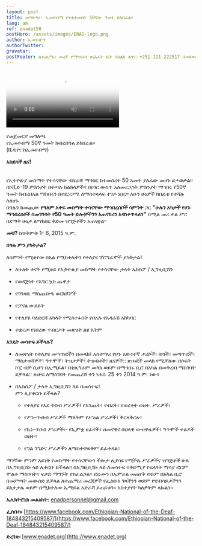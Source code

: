 ```yaml
---
layout: post
title: መግለጫ፡- ኢመየብማ የተቋቋመበት 50ኛው ዓመት ይከበራል።
lang: am
ref: enadat50
postHero: /assets/images/ENAD-logo.png
author: ኢመየብማ
authorTwitter: 
gravatar: 
postFooter: ለተጨማሪ መረጃ የማኅበሩን ጽሕፈት ቤት በስልክ ቁጥር +251-111-222517 በመደወል ወይም በኤለክትሮኒክ መልዕክት ወደ <a href="mailto:enadet1972@gmail.com">enadet1972@gmail.com</a> በመጻፍ መጠየቅ ይቻላል።
---
```


<div class="bordered tiny">
	  <video src="{{ "/assets/images/ENAD-announce-18-Aug-2022.mp4" | prepend: site.
    baseurl_root }}"         controls="controls" 
        poster="{{ "/assets/images/ENAD-announce-18-Aug-2022.png" | prepend: site.baseurl_root }}" 
        class="img-responsive center-block">
    </video>
    <div class="caption text-center">
      <p>
        የመጀመርያ መግለጫ<br/>
        የኢመየብማ 50ኛ ዓመት ክብረበዓል ይከበራል። 
        <br/> (ቪዲዮ: ከኢመየብማ)
      </p>
    </div>
</div>

**አስደሳች ዜና!** <br/><br/>

<!-- 
የኢትዮጵያ መስማት የተሳናቸው ብሔራዊ ማኅበር (ኢመየብማ) የተመሠረተበት 50ኛ ዓመት በዚህ ዓመት ይከበራል።
-->

የኢትዮጵያ መስማት የተሳናቸው ብሄራዊ ማኅበር ከተመሰረተ 50 አመት ያለፈው መሆኑ ይታወቃል፡፡ 
በኮቪድ-19 ምክንያት በተጣሉ ክልክላዎችና በሀገር ውስጥ አለመረጋጋት ምክንያት ማኅበሩ የ50ኛ ዓመት 
ክብረበአል ማክበሩን በተደጋጋሚ ለማሰተላላፍ ተገዶ ነበር፡፡ አሁን ሁኔዎች ከበፊቱ የተሻሉ ስለሆኑ  
በዓሉን ከመጪው <span class="text-primary"><strong>የዓለም አቀፍ መስማት ተሳናቸው ማኅበረሰቦች 
ሳምንት</strong></span> ጋር 
<span class="text-danger"><strong>"ሁሉን አካታች የሆኑ ማኅበረሰቦች በመገንባት የ50 ዓመት ድሎቻችንን አጠናክረን እናስቀጥላለን"</strong></span>
በሚል መሪ ቃል ሥር በደማቅ ሁኔታ ለማክበር ቅድመ ዝግጅቶችን አጠናቋል፡፡

**መቼ?**  ከጥቅምት 1- 6, 2015 ዓ.ም.

**በዓሉ ምን ያካትታል?**

ለሳምንት የሚቆየው በአል  የሚከተሉትን የተለያዩ ፕሮግራሞች ያካትታል፤
  - ለሁለት ቀናት የሚቆይ የኢትዮጵያ መስማት የተሳናቸው ታላቅ ኤክስፖ / ኢግዚቢሽን

  - የወዳጅነት የእግር ኳስ ጨዋታ

  - የግንዛቤ ማስጨበጫ ወርክሾፖች

  - የፓናል ውይይት

  - የተለያዩ ባለድርሻ አካላት የሚሳተፉበት የበአሉ የአዳራሽ አከካባር

  - ተቋርጦ የነበረው የብርታት መጽሄት ልዩ እትም

**እንዴት መሳተፍ ይችላሉ?**

  - ለመጽሄት የተለያዩ መጣጥፎችን በመላክ፤ አስተማሪ የሆኑ እውነተኛ ታሪኮች፣ ወጎች፣ መጣጥፎች፣ ማስታወሻዎች፣ ግጥሞች፣ ትዝታዎች፣ ትዝብቶች፣ ዜናዎች:: ጽሁፎች መላክ የሚቻለው በሶፍት ኮፒ ብቻ ሲሆን  በኢሜይል፣ በቴሌግራም መላክ ወይም በማኅበሩ ቢሮ በአካል በመቅረብ ማስገባት ይቻላል:: ጽሁፍ ለማስገባት የመጨረሻ ቀን ነሐሴ 25 ቀን 2014 ዓ.ም. ነው፡፡
 
  - በኤክስፖ / ታላቅ ኢግዚቢሽን ላይ በመሳተፍ፤<br />
ምን ሊያቀርቡ ይችላሉ?
    - የተለያዩ የእደ ጥበብ ሥራዎች፤ የእንጨት፣ የብረት፣ የወረቀት ወዘተ. ሥራዎች፣
	
	- የሥነ-ጥብብ ሥራዎች ማለትም የሥዕል ሥራዎች፣ ቅርጻቅርጽ፣
	
	- የኪነ-ጥበብ ሥራዎች፡- የኢምቋ ዘፈኖች፣ ዘመናዊና ባህላዊ ውዝዋዜዎች፣ ግጥሞች ቀልዶች ወዘተ፡፡
	
	- የግል ንግድና ሥራዎችን ለማስተዋወቅም ይፈቀዳል፡፡
	
ማንኛው ምንም አይነት የመስማት የተሳናቸውን ችሎታ ሊያሳዩ የሚችሉ ሥራዎችና ዝግጅቶች ሁሉ በኢግዚቢሽኑ ላይ ሊቀርቡ ይችላሉ፡፡ በኢግዚቢሽኑ ላይ ለመሳተፍ በቅድሚያ የፍላጎት ማሳያ ፎርም ሞልቶ ማስገባትና ፍቃድ ማግኘት ያስፈልጋል፡፡ ፎርሙን በኤምይል መጠየቅ ወይም በአካል ቢሮ በመምጣት መውሰድ ይቻላል 
ለተጨማሪ መረጃዎች የፌስቡክ ገጻችንን ወይም የዌብሳይታችንን ይከታታሉ ወይም በሚከተለው ኤሜይል አድራሻ ይጠይቁን፡፡ አስተያየት ካለዎትም ላኩልን፡፡

**ኤሌክትሮኒክ መልዕክት:** [enadpersonnel@gmail.com](enadpersonnel@gmail.com)

**ፌስቡክ፡** [https://www.facebook.com/Ethiopian-National-of-the-Deaf-184843215409587/](https://www.facebook.com/Ethiopian-National-of-the-Deaf-184843215409587/)

**ድረገጽ፡** [www.enadet.org](http://www.enadet.org)
